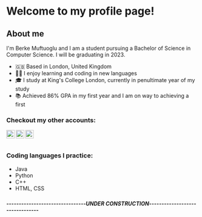 # Welcome to my profile page!

## About me

I'm Berke Muftuoglu and I am a student pursuing a Bachelor of Science in Computer Science. I will be graduating in 2023.

- 🇬🇧 Based in London, United Kingdom 
- 👨‍💻 I enjoy learning and coding in new languages 
- 🎓 I study at King's College London, currently in penultimate year of my study
- 📚 Achieved 86% GPA in my first year and I am on way to achieving a first

### Checkout my other accounts:

[<img align="left" alt="berkemuftuoglu | Discord" width="22px" src="https://cdn.jsdelivr.net/npm/simple-icons@v3/icons/discord.svg" />][discord]
[<img align="left" alt="berkemuftuoglu | LinkedIn" width="22px" src="https://cdn.jsdelivr.net/npm/simple-icons@v3/icons/linkedin.svg" />][linkedin]
[<img align="left" alt="berkemuftuoglu | Instagram" width="22px" src="https://cdn.jsdelivr.net/npm/simple-icons@v3/icons/instagram.svg" />][instagram]

<br />
<br />


### Coding languages I practice:
- Java
- Python
- C++
- HTML, CSS                                 

###


[instagram]: https://instagram.com/berkemuftu21
[linkedin]: https://www.linkedin.com/in/berke-muftuoglu-b1533517b/
[discord]: https://discordapp.com/users/536279020938199070

#### --------------------------------*UNDER CONSTRUCTION*--------------------------------
